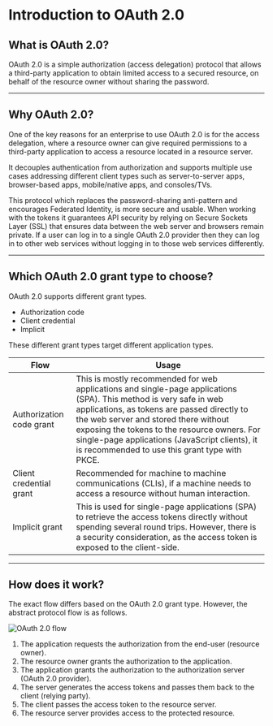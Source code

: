 # Introduction to OAuth 2.0

## What is OAuth 2.0?

OAuth 2.0 is a simple authorization (access delegation) protocol that allows a third-party application to obtain limited 
access to a secured resource, on behalf of the resource owner without sharing the password.

---

## Why OAuth 2.0?

One of the key reasons for an enterprise to use OAuth 2.0 is for the access delegation, where a resource owner can give
required permissions to a third-party application to access a resource located in a resource server.

It decouples authentication from authorization and supports multiple use cases addressing different client types such as
server-to-server apps, browser-based apps, mobile/native apps, and consoles/TVs.

This protocol which replaces the password-sharing anti-pattern and encourages Federated Identity, is more secure and 
usable. When working with the tokens it guarantees API security by relying on Secure Sockets Layer (SSL) that ensures 
data between the web server and browsers remain private. If a user can log in to a single OAuth 2.0 provider then they can
log in to other web services without logging in to those web services differently.

---

## Which OAuth 2.0 grant type to choose?

OAuth 2.0 supports different grant types.

- Authorization code
- Client credential
- Implicit 
    
These different grant types target different application types.

| Flow                 | Usage         | 
| --------------------- | ------------- | 
| Authorization code grant | This is mostly recommended for web applications and single-page applications (SPA). This method is very safe in web applications, as tokens are passed directly to the web server and stored there without exposing the tokens to the resource owners. For single-page applications (JavaScript clients), it is recommended to use this grant type with PKCE.  |                            
| Client credential grant  | Recommended for machine to machine communications (CLIs), if a machine needs to access a resource without human interaction.  |                              
| Implicit grant            | This is used for single-page applications (SPA) to retrieve the access tokens directly without spending several round trips. However, there is a security consideration, as the access token is exposed to the client-side.  | 

---

## How does it work?

The exact flow differs based on the OAuth 2.0 grant type. However, the abstract protocol flow is as follows.

![OAuth 2.0 flow](../../../assets/img/concepts/oauth-basic-flow.png)

1. The application requests the authorization from the end-user (resource owner).
2. The resource owner grants the authorization to the application.
3. The application grants the authorization to the authorization server
   (OAuth 2.0 provider).
4. The server generates the access tokens and passes them back to the client (relying party).
5. The client passes the access token to the resource server.
6. The resource server provides access to the protected resource.
